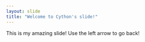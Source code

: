 ```yaml
---
layout: slide
title: "Welcome to Cython's slide!"
---
```

This is my amazing slide!
Use the left arrow to go back!